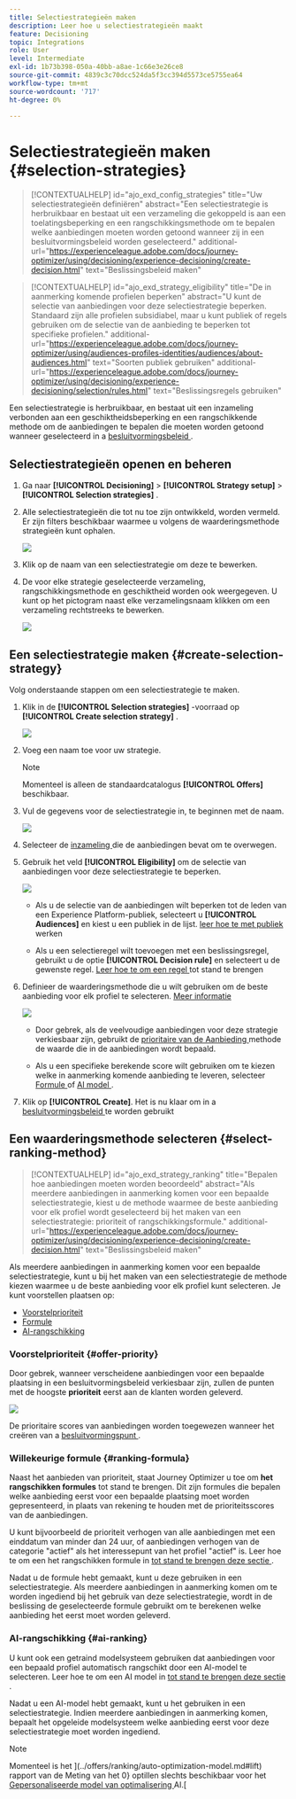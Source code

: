 ```yaml
---
title: Selectiestrategieën maken
description: Leer hoe u selectiestrategieën maakt
feature: Decisioning
topic: Integrations
role: User
level: Intermediate
exl-id: 1b73b398-050a-40bb-a8ae-1c66e3e26ce8
source-git-commit: 4839c3c70dcc524da5f3cc394d5573ce5755ea64
workflow-type: tm+mt
source-wordcount: '717'
ht-degree: 0%

---
```


# Selectiestrategieën maken {#selection-strategies}

>[!CONTEXTUALHELP]
>id="ajo_exd_config_strategies"
>title="Uw selectiestrategieën definiëren"
>abstract="Een selectiestrategie is herbruikbaar en bestaat uit een verzameling die gekoppeld is aan een toelatingsbeperking en een rangschikkingsmethode om te bepalen welke aanbiedingen moeten worden getoond wanneer zij in een besluitvormingsbeleid worden geselecteerd."
>additional-url="https://experienceleague.adobe.com/docs/journey-optimizer/using/decisioning/experience-decisioning/create-decision.html" text="Beslissingsbeleid maken"

>[!CONTEXTUALHELP]
>id="ajo_exd_strategy_eligibility"
>title="De in aanmerking komende profielen beperken"
>abstract="U kunt de selectie van aanbiedingen voor deze selectiestrategie beperken. Standaard zijn alle profielen subsidiabel, maar u kunt publiek of regels gebruiken om de selectie van de aanbieding te beperken tot specifieke profielen."
>additional-url="https://experienceleague.adobe.com/docs/journey-optimizer/using/audiences-profiles-identities/audiences/about-audiences.html" text="Soorten publiek gebruiken"
>additional-url="https://experienceleague.adobe.com/docs/journey-optimizer/using/decisioning/experience-decisioning/selection/rules.html" text="Beslissingsregels gebruiken"

Een selectiestrategie is herbruikbaar, en bestaat uit een inzameling verbonden aan een geschiktheidsbeperking en een rangschikkende methode om de aanbiedingen te bepalen die moeten worden getoond wanneer geselecteerd in a [ besluitvormingsbeleid ](create-decision.md).

## Selectiestrategieën openen en beheren

1. Ga naar **[!UICONTROL Decisioning]** > **[!UICONTROL Strategy setup]** > **[!UICONTROL Selection strategies]** .

1. Alle selectiestrategieën die tot nu toe zijn ontwikkeld, worden vermeld. Er zijn filters beschikbaar waarmee u volgens de waarderingsmethode strategieën kunt ophalen.

   ![](assets/strategy-list-filters.png)

1. Klik op de naam van een selectiestrategie om deze te bewerken.

1. De voor elke strategie geselecteerde verzameling, rangschikkingsmethode en geschiktheid worden ook weergegeven. U kunt op het pictogram naast elke verzamelingsnaam klikken om een verzameling rechtstreeks te bewerken.

   ![](assets/strategy-list-edit-collection.png)

## Een selectiestrategie maken {#create-selection-strategy}

Volg onderstaande stappen om een selectiestrategie te maken.

1. Klik in de **[!UICONTROL Selection strategies]** -voorraad op **[!UICONTROL Create selection strategy]** .

   ![](assets/strategy-create-button.png)

1. Voeg een naam toe voor uw strategie.

   >[!NOTE]
   >
   >Momenteel is alleen de standaardcatalogus **[!UICONTROL Offers]** beschikbaar.

1. Vul de gegevens voor de selectiestrategie in, te beginnen met de naam.

   ![](assets/strategy-create-screen.png)

1. Selecteer de [ inzameling ](collections.md) die de aanbiedingen bevat om te overwegen.

1. Gebruik het veld **[!UICONTROL Eligibility]** om de selectie van aanbiedingen voor deze selectiestrategie te beperken.

   ![](assets/strategy-create-eligibility.png)

   * Als u de selectie van de aanbiedingen wilt beperken tot de leden van een Experience Platform-publiek, selecteert u **[!UICONTROL Audiences]** en kiest u een publiek in de lijst. [ leer hoe te met publiek ](../audience/about-audiences.md) werken

   * Als u een selectieregel wilt toevoegen met een beslissingsregel, gebruikt u de optie **[!UICONTROL Decision rule]** en selecteert u de gewenste regel. [ Leer hoe te om een regel ](rules.md) tot stand te brengen

1. Definieer de waarderingsmethode die u wilt gebruiken om de beste aanbieding voor elk profiel te selecteren. [Meer informatie](#select-ranking-method)

   ![](assets/strategy-create-ranking.png)

   * Door gebrek, als de veelvoudige aanbiedingen voor deze strategie verkiesbaar zijn, gebruikt de [ prioritaire van de Aanbieding ](#offer-priority) methode de waarde die in de aanbiedingen wordt bepaald.

   * Als u een specifieke berekende score wilt gebruiken om te kiezen welke in aanmerking komende aanbieding te leveren, selecteer [ Formule ](#ranking-formula) of [ AI model ](#ai-ranking).

1. Klik op **[!UICONTROL Create]**. Het is nu klaar om in a [ besluitvormingsbeleid ](create-decision.md) te worden gebruikt

## Een waarderingsmethode selecteren {#select-ranking-method}

>[!CONTEXTUALHELP]
>id="ajo_exd_strategy_ranking"
>title="Bepalen hoe aanbiedingen moeten worden beoordeeld"
>abstract="Als meerdere aanbiedingen in aanmerking komen voor een bepaalde selectiestrategie, kiest u de methode waarmee de beste aanbieding voor elk profiel wordt geselecteerd bij het maken van een selectiestrategie: prioriteit of rangschikkingsformule."
>additional-url="https://experienceleague.adobe.com/docs/journey-optimizer/using/decisioning/experience-decisioning/create-decision.html" text="Beslissingsbeleid maken"

Als meerdere aanbiedingen in aanmerking komen voor een bepaalde selectiestrategie, kunt u bij het maken van een selectiestrategie de methode kiezen waarmee u de beste aanbieding voor elk profiel kunt selecteren. Je kunt voorstellen plaatsen op:

* [Voorstelprioriteit](#offer-priority)
* [Formule](#ranking-formula)
* [AI-rangschikking](#ai-ranking)

### Voorstelprioriteit {#offer-priority}

Door gebrek, wanneer verscheidene aanbiedingen voor een bepaalde plaatsing in een besluitvormingsbeleid verkiesbaar zijn, zullen de punten met de hoogste **prioriteit** eerst aan de klanten worden geleverd.

![](assets/item-priority.png)

De prioritaire scores van aanbiedingen worden toegewezen wanneer het creëren van a [ besluitvormingspunt ](items.md).

### Willekeurige formule {#ranking-formula}

Naast het aanbieden van prioriteit, staat Journey Optimizer u toe om **het rangschikken formules** tot stand te brengen. Dit zijn formules die bepalen welke aanbieding eerst voor een bepaalde plaatsing moet worden gepresenteerd, in plaats van rekening te houden met de prioriteitsscores van de aanbiedingen.

U kunt bijvoorbeeld de prioriteit verhogen van alle aanbiedingen met een einddatum van minder dan 24 uur, of aanbiedingen verhogen van de categorie &quot;actief&quot; als het interessepunt van het profiel &quot;actief&quot; is. Leer hoe te om een het rangschikken formule in [ tot stand te brengen deze sectie ](exd-ranking-formulas.md).

Nadat u de formule hebt gemaakt, kunt u deze gebruiken in een selectiestrategie. Als meerdere aanbiedingen in aanmerking komen om te worden ingediend bij het gebruik van deze selectiestrategie, wordt in de beslissing de geselecteerde formule gebruikt om te berekenen welke aanbieding het eerst moet worden geleverd.

### AI-rangschikking {#ai-ranking}

U kunt ook een getraind modelsysteem gebruiken dat aanbiedingen voor een bepaald profiel automatisch rangschikt door een AI-model te selecteren. Leer hoe te om een AI model in [ tot stand te brengen deze sectie ](../offers/ranking/ai-models.md).

Nadat u een AI-model hebt gemaakt, kunt u het gebruiken in een selectiestrategie. Indien meerdere aanbiedingen in aanmerking komen, bepaalt het opgeleide modelsysteem welke aanbieding eerst voor deze selectiestrategie moet worden ingediend.

>[!NOTE]
>
>Momenteel is het ](../offers/ranking/auto-optimization-model.md#lift) rapport van de Meting van het 0} optillen slechts beschikbaar voor het [ Gepersonaliseerde model van optimalisering ](../offers/ranking/personalized-optimization-model.md) AI.[

